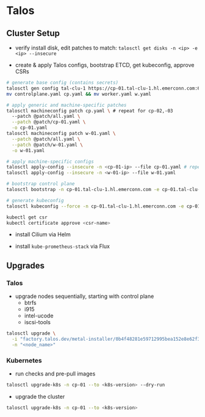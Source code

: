 # Talos

## Cluster Setup

- verify install disk, edit patches to match: `talosctl get disks -n <ip> -e <ip> --insecure`

- create & apply Talos configs, bootstrap ETCD, get kubeconfig, approve CSRs

```bash
# generate base config (contains secrets)
talosctl gen config tal-clu-1 https://cp-01.tal-clu-1.hl.emerconn.com:6443
mv controlplane.yaml cp.yaml && mv worker.yaml w.yaml

# apply generic and machine-specific patches
talosctl machineconfig patch cp.yaml \ # repeat for cp-02,-03
  --patch @patch/all.yaml \
  --patch @patch/cp-01.yaml \
  -o cp-01.yaml
talosctl machineconfig patch w-01.yaml \
  --patch @patch/all.yaml \
  --patch @patch/w-01.yaml \
  -o w-01.yaml

# apply machine-specific configs
talosctl apply-config --insecure -n <cp-01-ip> --file cp-01.yaml # repeat for cp-02,-03
talosctl apply-config --insecure -n <w-01-ip> --file w-01.yaml

# bootstrap control plane
talosctl bootstrap -n cp-01.tal-clu-1.hl.emerconn.com -e cp-01.tal-clu-1.hl.emerconn.com --talosconfig=./talosconfig

# generate kubeconfig
talosctl kubeconfig --force -n cp-01.tal-clu-1.hl.emerconn.com -e cp-01.tal-clu-1.hl.emerconn.com --talosconfig=./talosconfig

kubectl get csr
kubectl certificate approve <csr-name>
```

- install Cilium via Helm

- install `kube-prometheus-stack` via Flux

## Upgrades

### Talos

- upgrade nodes sequentially, starting with control plane
  - btrfs
  - i915
  - intel-ucode
  - iscsi-tools
```bash
talosctl upgrade \
  -i "factory.talos.dev/metal-installer/0b4f48281e59712995bea152e8e62f3082be4ab66d2bdd0ca83cb3ce8c4509a9:v<version>" \
  -n "<node_name>"
```

### Kubernetes

- run checks and pre-pull images
```bash
talosctl upgrade-k8s -n cp-01 --to <k8s-version> --dry-run
```
- upgrade the cluster
```bash
talosctl upgrade-k8s -n cp-01 --to <k8s-version>
```
